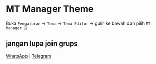# MT Manager Theme

Buka `Pengaturan` -> `Tema` -> `Tema Editor` -> gulir ke bawah dan pilih `MT Manager 👾`

## jangan lupa join grups

[WhatsApp](https://chat.whatsapp.com/Gomu4BhzluT3gaXRHmNs4n) | [Telegram](https://t.me/TarnaWijaya_grup)